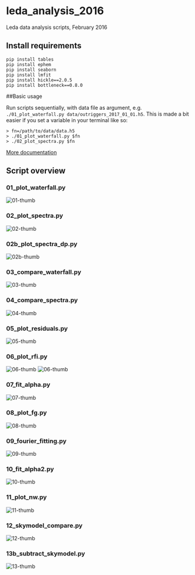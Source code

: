 # leda_analysis_2016

Leda data analysis scripts, February 2016


## Install requirements

```
pip install tables
pip install ephem
pip install seaborn
pip install lmfit
pip install hickle==2.0.5
pip install bottleneck==0.8.0
```

##Basic usage

Run scripts sequentially, with data file as argument, e.g. `./01_plot_waterfall.py data/outriggers_2017_01_01.h5`.
This is made a bit easier if you set a variable in your terminal like so:

```
> fn=/path/to/data/data.h5
> ./01_plot_waterfall.py $fn
> ./02_plot_spectra.py $fn
```

[More documentation](../../wiki)



## Script overview

### 01_plot_waterfall.py

![01-thumb](example_img/01.png)

### 02_plot_spectra.py

![02-thumb](example_img/02.png)

### 02b_plot_spectra_dp.py

![02b-thumb](example_img/02b.png)

### 03_compare_waterfall.py

![03-thumb](example_img/03.png)

### 04_compare_spectra.py

![04-thumb](example_img/04.png)

### 05_plot_residuals.py

![05-thumb](example_img/05.png)

### 06_plot_rfi.py

![06-thumb](example_img/06.png)
![06-thumb](example_img/06_2.png)

### 07_fit_alpha.py

![07-thumb](example_img/07.png)

### 08_plot_fg.py

![08-thumb](example_img/08.png)

### 09_fourier_fitting.py

![09-thumb](example_img/09.png)

### 10_fit_alpha2.py

![10-thumb](example_img/10.png)

### 11_plot_nw.py

![11-thumb](example_img/11.png)

### 12_skymodel_compare.py

![12-thumb](example_img/12.png)

### 13b_subtract_skymodel.py

![13-thumb](example_img/13b.png)

